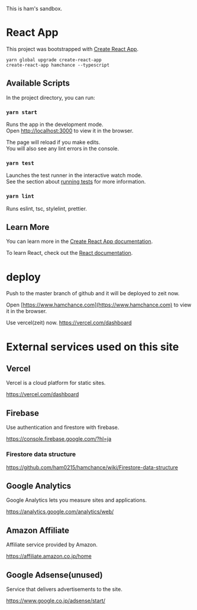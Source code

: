 This is ham's sandbox.

# React App

This project was bootstrapped with [Create React App](https://github.com/facebook/create-react-app).

```
yarn global upgrade create-react-app
create-react-app hamchance --typescript
```

## Available Scripts

In the project directory, you can run:

### `yarn start`

Runs the app in the development mode.<br />
Open [http://localhost:3000](http://localhost:3000) to view it in the browser.

The page will reload if you make edits.<br />
You will also see any lint errors in the console.

### `yarn test`

Launches the test runner in the interactive watch mode.<br />
See the section about [running tests](https://facebook.github.io/create-react-app/docs/running-tests) for more information.

### `yarn lint`

Runs eslint, tsc, stylelint, prettier.

## Learn More

You can learn more in the [Create React App documentation](https://facebook.github.io/create-react-app/docs/getting-started).

To learn React, check out the [React documentation](https://reactjs.org/).

# deploy

Push to the master branch of github and it will be deployed to zeit now.

Open [https://www.hamchance.com](https://www.hamchance.com) to view it in the browser.

Use vercel(zeit) now. https://vercel.com/dashboard

# External services used on this site

## Vercel

​Vercel is a cloud platform for static sites.

https://vercel.com/dashboard

## Firebase

Use authentication and firestore with firebase.

https://console.firebase.google.com/?hl=ja

### Firestore data structure

https://github.com/ham0215/hamchance/wiki/Firestore-data-structure

## Google Analytics

Google Analytics lets you measure sites and applications.

https://analytics.google.com/analytics/web/

## Amazon Affiliate

Affiliate service provided by Amazon.

https://affiliate.amazon.co.jp/home

## Google Adsense(unused)

Service that delivers advertisements to the site.

https://www.google.co.jp/adsense/start/
